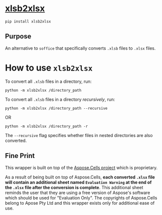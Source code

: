 # [xlsb2xlsx](https://github.com/brianthomaslewis/xlsb2xlsx)

```pip install xlsb2xlsx```

## Purpose
An alternative to `soffice` that specifically converts `.xlsb` files to `.xlsx` files. 

# How to use `xlsb2xlsx`

To convert all `.xlsb` files in a directory, run:

```python -m xlsb2xlsx /directory_path```

To convert all `.xlsb` files in a directory *recursively*, run:

```python -m xlsb2xlsx /directory_path --recursive```

OR

```python -m xlsb2xlsx /directory_path -r```

The `--recursive` flag specifies whether files in nested directories are also converted.

## Fine Print

This wrapper is built on top of the [Aspose.Cells project](https://pypi.org/project/aspose-cells/) which is proprietary.

As a result of being built on top of Aspose.Cells, **each converted `.xlsx` file will contain an additional sheet named `Evaluation Warning` at the end of the `.xlsx` file after the conversion is complete**. This additional sheet reminds the user that they are using a free version of Aspose's software which should be used for "Evaluation Only". The copyrights of Aspose.Cells belong to Apose Pty Ltd and this wrapper exists only for additional ease of use.

#

